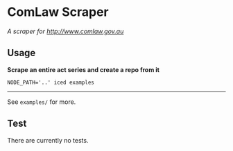 # ComLaw Scraper

_A scraper for http://www.comlaw.gov.au_

## Usage

**Scrape an entire act series and create a repo from it**

    NODE_PATH='..' iced examples

---

See `examples/` for more.

## Test

There are currently no tests.
